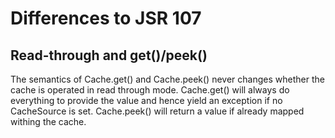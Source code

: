 # Differences to JSR 107

## Read-through and get()/peek()

The semantics of Cache.get() and Cache.peek() never changes whether the cache is operated in read through
mode. Cache.get() will always do everything to provide the value and hence yield an exception if no
CacheSource is set. Cache.peek() will return a value if already mapped withing the cache.
